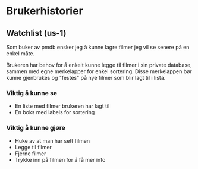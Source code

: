 # Brukerhistorier

## Watchlist (us-1)

Som buker av pmdb ønsker jeg å kunne lagre filmer jeg vil se senere på en enkel måte.

Brukeren har behov for å enkelt kunne legge til filmer i sin private database, sammen med egne merkelapper for enkel sortering. Disse merkelappen bør kunne gjenbrukes og "festes" på nye filmer som blir lagt til i lista.

### Viktig å kunne se

- En liste med filmer brukeren har lagt til
- En boks med labels for sortering

### Viktig å kunne gjøre

- Huke av at man har sett filmen
- Legge til filmer
- Fjerne filmer
- Trykke inn på filmen for å få mer info
